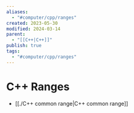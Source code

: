 ```yaml
---
aliases:
  - "#computer/cpp/ranges"
created: 2023-05-30
modified: 2024-03-14
parent:
  - "[[C++|C++]]"
publish: true
tags:
  - "#computer/cpp/ranges"
---
```


# C++ Ranges
- [[./C++ common range|C++ common range]]